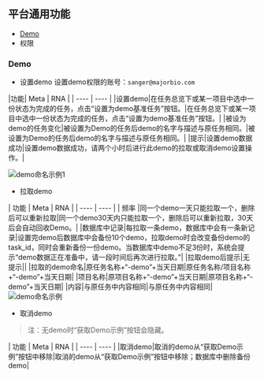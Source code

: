 ## 平台通用功能

+ [Demo](#user-content-Demo)
+ 权限

### Demo

+ 设置demo 设置demo权限的账号：`sanger@majorbio.com`

|功能| Meta | RNA  |
| ---- | ---- |
|设置demo|在任务总览下或某一项目中选中一份状态为完成的任务，点击“设置为demo基准任务”按钮。|在任务总览下或某一项目中选中一份状态为完成的任务，点击“设置为demo基准任务”按钮。|
|被设为demo的任务变化|被设置为Demo的任务后demo的名字与描述与原任务相同。|被设置为Demo的任务后demo的名字与描述与原任务相同。|
|提示|设置demo数据成功|设置demo数据成功，请两个小时后进行此demo的拉取或取消demo设置操作。|

![demo命名示例1](https://image.baidu.com/search/detail?ct=503316480&z=0&ipn=d&word=%E7%9C%BC%E9%95%9C&step_word=&hs=2&pn=10&spn=0&di=41423147810&pi=0&rn=1&tn=baiduimagedetail&is=0%2C0&istype=0&ie=utf-8&oe=utf-8&in=&cl=2&lm=-1&st=undefined&cs=2290988727%2C3381125856&os=702945025%2C3193091060&simid=3321627411%2C185003707&adpicid=0&lpn=0&ln=1941&fr=&fmq=1505118468089_R&fm=&ic=undefined&s=undefined&se=&sme=&tab=0&width=undefined&height=undefined&face=undefined&ist=&jit=&cg=&bdtype=0&oriquery=&objurl=http%3A%2F%2Fpic.58pic.com%2F58pic%2F13%2F12%2F45%2F56G58PICMjk_1024.jpg&fromurl=ippr_z2C%24qAzdH3FAzdH3Fooo_z%26e3Bcbrtv_z%26e3Bv54AzdH3Fpw5kw5AzdH3F8n8d9ccm_z%26e3Bip4s&gsm=0&rpstart=0&rpnum=0)

+ 拉取demo

| 功能 | Meta | RNA  |
| ---- | ---- |
| 频率 |同一个demo一天只能拉取一个，删除后可以重新拉取|同一个demo30天内只能拉取一个，删除后可以重新拉取，30天后会自动回收Demo。|
|数据库中记录|每拉取一条demo，数据库中会有一条新记录|设置完demo后数据库中会备份10个demo，拉取demo时会改变备份demo的task_id，同时会重新备份一份demo。当数据库中demo不足3份时，系统会提示“demo数据正在准备中，请一段时间后再次进行拉取。”|
|拉取demo后提示|无提示||
|拉取的demo命名|原任务名称+“-demo”+当天日期|原任务名称/项目名称+“-demo”+当天日期|
|项目名称|原项目名称+“-demo”+当天日期|原项目名称+“-demo”+当天日期|
|内容|与原任务中内容相同|与原任务中内容相同|
![demo命名示例](http://git.majorbio.com/sanger_bioinfo/SangerBiocluster/wikis/img/demo命名示例.png)

+ 取消demo
>注：无demo时“获取Demo示例”按钮会隐藏。

| 功能 | Meta | RNA  |
| ---- | ---- |
|取消demo|取消的demo从“获取Demo示例”按钮中移除|取消的demo从“获取Demo示例”按钮中移除；数据库中删除备份demo|
